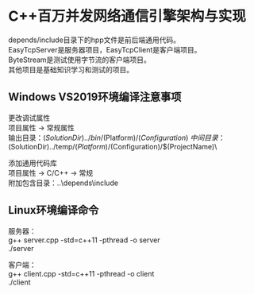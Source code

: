 # C++百万并发网络通信引擎架构与实现
depends/include目录下的hpp文件是前后端通用代码。  
EasyTcpServer是服务器项目，EasyTcpClient是客户端项目。  
ByteStream是测试使用字节流的客户端项目。  
其他项目是基础知识学习和测试的项目。  

## Windows VS2019环境编译注意事项
更改调试属性  
项目属性 -> 常规属性  
输出目录：$(SolutionDir)../bin/$(Platform)/$(Configuration)\  
中间目录：$(SolutionDir)../temp/$(Platform)/$(Configuration)/$(ProjectName)\  
  
添加通用代码库  
项目属性 -> C/C++ -> 常规  
附加包含目录：..\depends\include
  
## Linux环境编译命令
服务器：  
g++ server.cpp -std=c++11 -pthread -o server  
./server  
  
客户端：  
g++ client.cpp -std=c++11 -pthread -o client  
./client  
